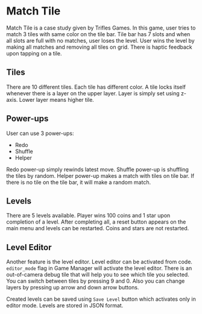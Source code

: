 # Match Tile

Match Tile is a case study given by Trifles Games. In this game, user tries to match 3 tiles with same color on the tile bar. Tile bar has 7 slots and when all slots are full with no matches, user loses the level. User wins the level by making all matches and removing all tiles on grid. There is haptic feedback upon tapping on a tile.

## Tiles
There are 10 different tiles. Each tile has different color. A tile locks itself whenever there is a layer on the upper layer. Layer is simply set using z-axis. Lower layer means higher tile.

## Power-ups
User can use 3 power-ups:
* Redo
* Shuffle
* Helper

Redo power-up simply rewinds latest move. Shuffle power-up is shuffling the tiles by random. Helper power-up makes a match with tiles on tile bar. If there is no tile on the tile bar, it will make a random match.

## Levels
There are 5 levels available. Player wins 100 coins and 1 star upon completion of a level. After completing all, a reset button appears on the main menu and levels can be restarted. Coins and stars are not restarted.

## Level Editor
Another feature is the level editor. Level editor can be activated from code. `editor_mode` flag in Game Manager will activate the level editor. There is an out-of-camera debug tile that will help you to see which tile you selected. You can switch between tiles by pressing 9 and 0. Also you can change layers by pressing up arrow and down arrow buttons.

Created levels can be saved using `Save Level` button which activates only in editor mode. Levels are stored in JSON format.
